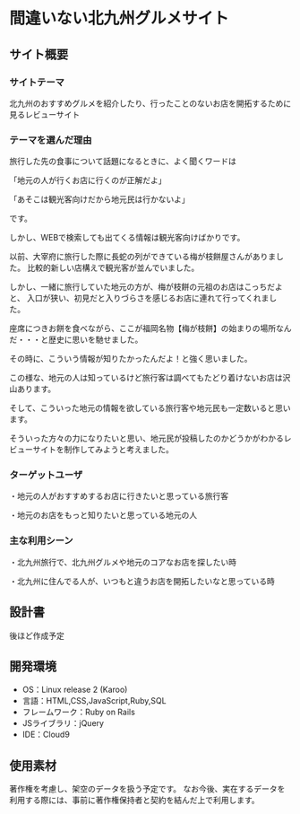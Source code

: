 # 間違いない北九州グルメサイト


## サイト概要
### サイトテーマ
北九州のおすすめグルメを紹介したり、行ったことのないお店を開拓するために見るレビューサイト


### テーマを選んだ理由
旅行した先の食事について話題になるときに、よく聞くワードは

「地元の人が行くお店に行くのが正解だよ」

「あそこは観光客向けだから地元民は行かないよ」

です。

しかし、WEBで検索しても出てくる情報は観光客向けばかりです。

以前、大宰府に旅行した際に長蛇の列ができている梅が枝餅屋さんがありました。
比較的新しい店構えで観光客が並んでいました。

しかし、一緒に旅行していた地元の方が、梅が枝餅の元祖のお店はこっちだよと、
入口が狭い、初見だと入りづらさを感じるお店に連れて行ってくれました。

座席につきお餅を食べながら、ここが福岡名物【梅が枝餅】の始まりの場所なんだ・・・と歴史に思いを馳せました。

その時に、こういう情報が知りたかったんだよ！と強く思いました。

この様な、地元の人は知っているけど旅行客は調べてもたどり着けないお店は沢山あります。

そして、こういった地元の情報を欲している旅行客や地元民も一定数いると思います。

そういった方々の力になりたいと思い、地元民が投稿したのかどうかがわかるレビューサイトを制作してみようと考えました。


### ターゲットユーザ
・地元の人がおすすめするお店に行きたいと思っている旅行客

・地元のお店をもっと知りたいと思っている地元の人


### 主な利用シーン
・北九州旅行で、北九州グルメや地元のコアなお店を探したい時

・北九州に住んでる人が、いつもと違うお店を開拓したいなと思っている時


## 設計書
後ほど作成予定


## 開発環境
- OS：Linux release 2 (Karoo)
- 言語：HTML,CSS,JavaScript,Ruby,SQL
- フレームワーク：Ruby on Rails
- JSライブラリ：jQuery
- IDE：Cloud9


## 使用素材
著作権を考慮し、架空のデータを扱う予定です。
なお今後、実在するデータを利用する際には、事前に著作権保持者と契約を結んだ上で利用します。

